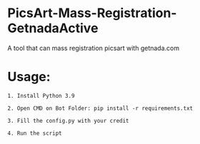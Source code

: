 # PicsArt-Mass-Registration-GetnadaActive
A tool that can mass registration picsart with getnada.com

# Usage:

    1. Install Python 3.9
    
    2. Open CMD on Bot Folder: pip install -r requirements.txt
    
    3. Fill the config.py with your credit
    
    4. Run the script
